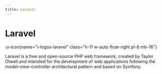 ```yaml
---
title: Laravel
---
```


# Laravel

:u-icon{name="i-logos-laravel" class="h-11 w-auto float-right pl-8 mb-16"}

Laravel is a free and open-source PHP web framework, created by Taylor Otwell and intended for the development of web applications following the model–view–controller architectural pattern and based on Symfony.
